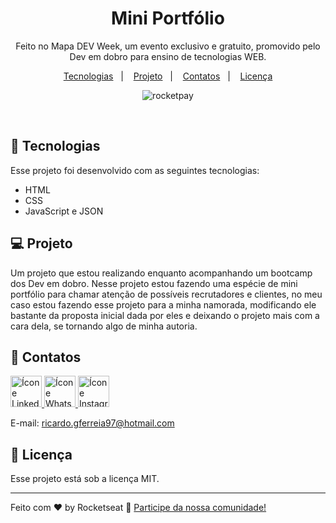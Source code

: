 <h1 align="center">Mini Portfólio</h1>

<p align="center">
Feito no Mapa DEV Week, um evento exclusivo e gratuito, promovido pelo Dev em dobro para ensino de tecnologias WEB.
</p>

<p align="center">
  <a href="#-tecnologias">Tecnologias</a>&nbsp;&nbsp;&nbsp;|&nbsp;&nbsp;&nbsp;
  <a href="#-projeto">Projeto</a>&nbsp;&nbsp;&nbsp;|&nbsp;&nbsp;&nbsp;
  <a href="#-contatos">Contatos</a>&nbsp;&nbsp;&nbsp;|&nbsp;&nbsp;&nbsp;
  <a href="#memo-licença">Licença</a>
</p>

<p align="center">
  <img alt="rocketpay" src="Readme image/Mini-portifolio_AdobeExpress.gif">
</p>

<br>

## 🚀 Tecnologias

Esse projeto foi desenvolvido com as seguintes tecnologias:

- HTML 
- CSS
- JavaScript e JSON


## 💻 Projeto

Um projeto que estou realizando enquanto acompanhando um bootcamp dos Dev em dobro.
Nesse projeto estou fazendo uma espécie de mini portfólio para chamar atenção de possíveis recrutadores e clientes, no meu caso estou fazendo esse projeto para a
minha namorada, modificando ele bastante da proposta inicial dada por eles e deixando o projeto mais com a cara dela, se tornando algo de minha autoria.

## 📔 Contatos

<a href="https://www.linkedin.com/in/ricardo-gon/">
<img width="50" src="https://img.icons8.com/office/344/linkedin.png" alt="Ícone Linkedin"> </a>

<a href="https://contate.me/ricardo-gon">
<img width="50" src="https://img.icons8.com/office/344/whatsapp--v1.png" alt="Ícone Whatsapp"> </a>

<a href="https://www.instagram.com/ricardinferreira/">
<img width="50" src="https://img.icons8.com/office/344/instagram-new.png" alt="Ícone Instagram"> </a>

E-mail: ricardo.gferreia97@hotmail.com </br>

## :memo: Licença

Esse projeto está sob a licença MIT.

---

Feito com ♥ by Rocketseat :wave: [Participe da nossa comunidade!](https://discord.gg/rocketseat)




